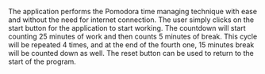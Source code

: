 The application performs the Pomodora time managing technique with ease and without the need for internet connection. The user simply clicks on the start button for the application to start working. The countdown will start counting 25 minutes of work and then counts 5 minutes of break. This cycle will be repeated 4 times, and at the end of the fourth one, 15 minutes break will be counted down as well. The reset button can be used to return to the start of the program.
